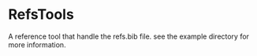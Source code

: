 # RefsTools

A reference tool that handle the refs.bib file.
see the example directory for more information.
